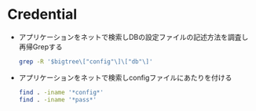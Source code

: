 # Credential

* アプリケーションをネットで検索しDBの設定ファイルの記述方法を調査し再帰Grepする

  ```bash
  grep -R '$bigtree\["config"\]\["db"\]'
  ```

* アプリケーションをネットで検索しconfigファイルにあたりを付ける

  ```bash
  find . -iname '*config*'
  find . -iname '*pass*'
  ```
  
  

